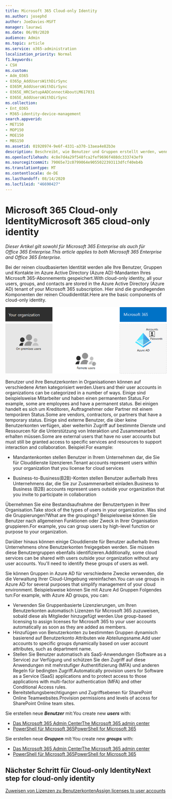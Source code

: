 ```yaml
---
title: Microsoft 365 Cloud-only Identity
ms.author: josephd
author: JoeDavies-MSFT
manager: laurawi
ms.date: 06/09/2020
audience: Admin
ms.topic: article
ms.service: o365-administration
localization_priority: Normal
f1.keywords:
- CSH
ms.custom:
- Adm_O365
- O365p_AddUsersWithDirSync
- O365M_AddUsersWithDirSync
- O365E_HRCSetupAADConnectAboutLM617031
- O365E_AddUsersWithDirSync
ms.collection:
- Ent_O365
- M365-identity-device-management
search.appverid:
- MET150
- MOP150
- MOE150
- MBS150
ms.assetid: 01920974-9e6f-4331-a370-13aea4e82b3e
description: Beschreibt, wie Benutzer und Gruppen erstellt werden, wenn Ihr Microsoft 365-Abonnement nur eine Cloud-Identität verwendet.
ms.openlocfilehash: 4c8e7d4a29f548fca2fef9696f488dc333743ef9
ms.sourcegitcommit: 79065e72c0799064e9055022393113dfcf40eb4b
ms.translationtype: MT
ms.contentlocale: de-DE
ms.lasthandoff: 08/14/2020
ms.locfileid: "46690427"
---
```

# <a name="microsoft-365-cloud-only-identity"></a><span data-ttu-id="b05a8-103">Microsoft 365 Cloud-only Identity</span><span class="sxs-lookup"><span data-stu-id="b05a8-103">Microsoft 365 cloud-only identity</span></span>

<span data-ttu-id="b05a8-104">*Dieser Artikel gilt sowohl für Microsoft 365 Enterprise als auch für Office 365 Enterprise.*</span><span class="sxs-lookup"><span data-stu-id="b05a8-104">*This article applies to both Microsoft 365 Enterprise and Office 365 Enterprise.*</span></span>

<span data-ttu-id="b05a8-105">Bei der reinen cloudbasierten Identität werden alle Ihre Benutzer, Gruppen und Kontakte im Azure Active Directory (Azure AD)-Mandanten Ihres Microsoft 365-Abonnements gespeichert.</span><span class="sxs-lookup"><span data-stu-id="b05a8-105">With cloud-only identity, all your users, groups, and contacts are stored in the Azure Active Directory (Azure AD) tenant of your Microsoft 365 subscription.</span></span> <span data-ttu-id="b05a8-106">Hier sind die grundlegenden Komponenten der reinen Cloudidentität.</span><span class="sxs-lookup"><span data-stu-id="b05a8-106">Here are the basic components of cloud-only identity.</span></span>
 
![Die grundlegenden Komponenten von Cloud-only Identity](../media/about-microsoft-365-identity/cloud-only-identity.png)

<span data-ttu-id="b05a8-108">Benutzer und ihre Benutzerkonten in Organisationen können auf verschiedene Arten kategorisiert werden.</span><span class="sxs-lookup"><span data-stu-id="b05a8-108">Users and their user accounts in organizations can be categorized in a number of ways.</span></span> <span data-ttu-id="b05a8-109">Einige sind beispielsweise Mitarbeiter und haben einen permanenten Status.</span><span class="sxs-lookup"><span data-stu-id="b05a8-109">For example, some are employees and have a permanent status.</span></span> <span data-ttu-id="b05a8-110">Bei einigen handelt es sich um Kreditoren, Auftragnehmer oder Partner mit einem temporären Status.</span><span class="sxs-lookup"><span data-stu-id="b05a8-110">Some are vendors, contractors, or partners that have a temporary status.</span></span> <span data-ttu-id="b05a8-111">Einige sind externe Benutzer, die über keine Benutzerkonten verfügen, aber weiterhin Zugriff auf bestimmte Dienste und Ressourcen für die Unterstützung von Interaktion und Zusammenarbeit erhalten müssen.</span><span class="sxs-lookup"><span data-stu-id="b05a8-111">Some are external users that have no user accounts but must still be granted access to specific services and resources to support interaction and collaboration.</span></span> <span data-ttu-id="b05a8-112">Beispiel:</span><span class="sxs-lookup"><span data-stu-id="b05a8-112">For example:</span></span>

- <span data-ttu-id="b05a8-113">Mandantenkonten stellen Benutzer in Ihrem Unternehmen dar, die Sie für Clouddienste lizenzieren.</span><span class="sxs-lookup"><span data-stu-id="b05a8-113">Tenant accounts represent users within your organization that you license for cloud services</span></span>

- <span data-ttu-id="b05a8-114">Business-to-Business(B2B)-Konten stellen Benutzer außerhalb Ihres Unternehmens dar, die Sie zur Zusammenarbeit einladen.</span><span class="sxs-lookup"><span data-stu-id="b05a8-114">Business to Business (B2B) accounts represent users outside your organization that you invite to participate in collaboration</span></span>

<span data-ttu-id="b05a8-115">Übernehmen Sie eine Bestandsaufnahme der Benutzertypen in Ihrer Organisation.</span><span class="sxs-lookup"><span data-stu-id="b05a8-115">Take stock of the types of users in your organization.</span></span> <span data-ttu-id="b05a8-116">Was sind die Gruppierungen?</span><span class="sxs-lookup"><span data-stu-id="b05a8-116">What are the groupings?</span></span> <span data-ttu-id="b05a8-117">Beispielsweise können Sie Benutzer nach allgemeinen Funktionen oder Zweck in Ihrer Organisation gruppieren.</span><span class="sxs-lookup"><span data-stu-id="b05a8-117">For example, you can group users by high-level function or purpose to your organization.</span></span>

<span data-ttu-id="b05a8-p104">Darüber hinaus können einige Clouddienste für Benutzer außerhalb Ihres Unternehmens ohne Benutzerkonten freigegeben werden. Sie müssen diese Benutzergruppen ebenfalls identifizieren.</span><span class="sxs-lookup"><span data-stu-id="b05a8-p104">Additionally, some cloud services can be shared with users outside your organization without any user accounts. You'll need to identify these groups of users as well.</span></span>

<span data-ttu-id="b05a8-120">Sie können Gruppen in Azure AD für verschiedene Zwecke verwenden, die die Verwaltung Ihrer Cloud-Umgebung vereinfachen.</span><span class="sxs-lookup"><span data-stu-id="b05a8-120">You can use groups in Azure AD for several purposes that simplify management of your cloud environment.</span></span> <span data-ttu-id="b05a8-121">Beispielsweise können Sie mit Azure Ad Gruppen Folgendes tun:</span><span class="sxs-lookup"><span data-stu-id="b05a8-121">For example, with Azure AD groups, you can:</span></span>

- <span data-ttu-id="b05a8-122">Verwenden Sie Gruppenbasierte Lizenzierungen, um Ihren Benutzerkonten automatisch Lizenzen für Microsoft 365 zuzuweisen, sobald diese als Mitglieder hinzugefügt werden.</span><span class="sxs-lookup"><span data-stu-id="b05a8-122">Use group-based licensing to assign licenses for Microsoft 365 to your user accounts automatically as soon as they are added as members.</span></span>
- <span data-ttu-id="b05a8-123">Hinzufügen von Benutzerkonten zu bestimmten Gruppen dynamisch basierend auf Benutzerkonto Attributen wie Abteilungsname.</span><span class="sxs-lookup"><span data-stu-id="b05a8-123">Add user accounts to specific groups dynamically based on user account attributes, such as department name.</span></span>
- <span data-ttu-id="b05a8-124">Stellen Sie Benutzer automatisch als SaaS-Anwendungen (Software as a Service) zur Verfügung und schützen Sie den Zugriff auf diese Anwendungen mit mehrstufiger Authentifizierung (MFA) und anderen Regeln für bedingten Zugriff.</span><span class="sxs-lookup"><span data-stu-id="b05a8-124">Automatically provision users for Software as a Service (SaaS) applications and to protect access to those applications with multi-factor authentication (MFA) and other Conditional Access rules.</span></span>
- <span data-ttu-id="b05a8-125">Bereitstellungsberechtigungen und Zugriffsebenen für SharePoint Online Teamwebsites.</span><span class="sxs-lookup"><span data-stu-id="b05a8-125">Provision permissions and levels of access for SharePoint Online team sites.</span></span>

<span data-ttu-id="b05a8-126">Sie erstellen neue ***Benutzer*** mit:</span><span class="sxs-lookup"><span data-stu-id="b05a8-126">You create new ***users*** with:</span></span>

- [<span data-ttu-id="b05a8-127">Das Microsoft 365 Admin Center</span><span class="sxs-lookup"><span data-stu-id="b05a8-127">The Microsoft 365 admin center</span></span>](https://docs.microsoft.com/office365/admin/add-users/add-users)
- [<span data-ttu-id="b05a8-128">PowerShell für Microsoft 365</span><span class="sxs-lookup"><span data-stu-id="b05a8-128">PowerShell for Microsoft 365</span></span>](create-user-accounts-with-microsoft-365-powershell.md)

<span data-ttu-id="b05a8-129">Sie erstellen neue ***Gruppen*** mit:</span><span class="sxs-lookup"><span data-stu-id="b05a8-129">You create new ***groups*** with:</span></span>

- [<span data-ttu-id="b05a8-130">Das Microsoft 365 Admin Center</span><span class="sxs-lookup"><span data-stu-id="b05a8-130">The Microsoft 365 admin center</span></span>](https://docs.microsoft.com/office365/admin/create-groups/create-groups)
- [<span data-ttu-id="b05a8-131">PowerShell für Microsoft 365</span><span class="sxs-lookup"><span data-stu-id="b05a8-131">PowerShell for Microsoft 365</span></span>](manage-microsoft-365-groups-with-powershell.md)


## <a name="next-step-for-cloud-only-identity"></a><span data-ttu-id="b05a8-132">Nächster Schritt für Cloud-only Identity</span><span class="sxs-lookup"><span data-stu-id="b05a8-132">Next step for cloud-only identity</span></span>

[<span data-ttu-id="b05a8-133">Zuweisen von Lizenzen zu Benutzerkonten</span><span class="sxs-lookup"><span data-stu-id="b05a8-133">Assign licenses to user accounts</span></span>](assign-licenses-to-user-accounts.md)
